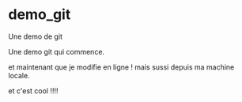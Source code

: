 # demo_git
Une demo de git

Une demo git qui commence.

et maintenant que je modifie en ligne !
mais sussi depuis ma machine locale.

et c'est cool !!!!
